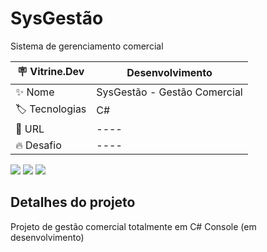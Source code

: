# SysGestão

Sistema de gerenciamento comercial

| :placard: Vitrine.Dev | Desenvolvimento |
| -------------  | --- |
| :sparkles: Nome        | SysGestão - Gestão Comercial
| :label: Tecnologias | C#
| :rocket: URL         | ----
| :fire: Desafio     | ----

<!-- Inserir imagem com a #vitrinedev ao final do link -->
![](https://cdn.discordapp.com/attachments/432013031606583306/1075589442615656530/image.png)
![](https://cdn.discordapp.com/attachments/432013031606583306/1075589825631105034/image.png)
![](https://cdn.discordapp.com/attachments/432013031606583306/1075594130517938319/image.png)

## Detalhes do projeto

Projeto de gestão comercial totalmente em C# Console (em desenvolvimento)
